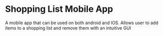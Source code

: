 # Shopping List Mobile App
 A mobile app that can be used on both android and IOS. Allows user to add items to a shopping list and remove them with an intuitive GUI
